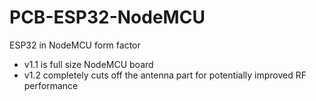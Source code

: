 # PCB-ESP32-NodeMCU

ESP32 in NodeMCU form factor

* v1.1 is full size NodeMCU board
* v1.2 completely cuts off the antenna part for potentially improved RF performance
